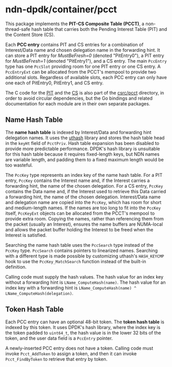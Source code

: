 # ndn-dpdk/container/pcct

This package implements the **PIT-CS Composite Table (PCCT)**, a non-thread-safe hash table that carries both the Pending Interest Table (PIT) and the Content Store (CS).

Each **PCC entry** contains PIT and CS entries for a combination of Interest/Data name and chosen delegation name in the forwarding hint.
It can store a PIT entry for *MustBeFresh=0* (denoted "PitEntry0"), a PIT entry for *MustBeFresh=1* (denoted "PitEntry1"), and a CS entry.
The main `PccEntry` type has one `PccSlot` providing room for one PIT entry or one CS entry.
A `PccEntryExt` can be allocated from the PCCT's mempool to provide two additional slots.
Regardless of available slots, each PCC entry can only have one each of PitEntry0, PitEntry1, and CS entry.

The C code for the [PIT](../pit) and the [CS](../cs) is also part of the [csrc/pcct](../../csrc/pcct) directory, in order to avoid circular dependencies, but the Go bindings and related documentation for each module are in their own separate packages.

## Name Hash Table

The **name hash table** is indexed by Interest/Data and forwarding hint delegation names.
It uses the [uthash](https://troydhanson.github.io/uthash/) library and stores the hash table head in the `keyHt` field of `PcctPriv`.
Hash table expansion has been disabled to provide more predictable performance.
DPDK's hash library is unsuitable for this hash table because it requires fixed-length keys, but NDN names are variable length, and padding them to a fixed maximum length would be too wasteful.

The `PccKey` type represents an index key of the name hash table.
For a PIT entry, `PccKey` contains the Interest name and, if the Interest carries a forwarding hint, the name of the chosen delegation.
For a CS entry, `PccKey` contains the Data name and, if the Interest used to retrieve this Data carried a forwarding hint, the name of the chosen delegation.
Interest/Data name and delegation name are copied into the `PccKey`, which has room for short and medium-length names.
If the names are too long to fit into the `PccKey` itself, `PccKeyExt` objects can be allocated from the PCCT's mempool to provide extra room.
Copying the names, rather than referencing them from the packet (usually an Interest), ensures the name buffers are NUMA-local and allows the packet buffer holding the Interest to be freed when the Interest is satisfied.

Searching the name hash table uses the `PccSearch` type instead of the `PccKey` type.
`PccSearch` contains pointers to linearized names.
Searching with a different type is made possible by customizing uthash's `HASH_KEYCMP` hook to use the `PccKey_MatchSearch` function instead of the built-in definition.

Calling code must supply the hash values.
The hash value for an index key without a forwarding hint is `LName_ComputeHash(name)`.
The hash value for an index key with a forwarding hint is `LName_ComputeHash(name) ^ LName_ComputeHash(delegation)`.

## Token Hash Table

Each PCC entry can have an optional 48-bit token.
The **token hash table** is indexed by this token.
It uses DPDK's hash library, where the index key is the token padded to `uint64_t`, the hash value is in the lower 32 bits of the token, and the user data field is a `PccEntry` pointer.

A newly-inserted PCC entry does not have a token.
Calling code must invoke `Pcct_AddToken` to assign a token, and then it can invoke `Pcct_FindByToken` to retrieve that entry by token.
